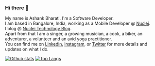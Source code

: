 ### Hi there 👋
My name is Ashank Bharati. I'm a Software Developer.</br> I am based in Bangalore, India, working as a Mobile Developer @ [Nuclei](https://gonuclei.com/).</br> 
I blog @ [Nuclei Technology Blog](https://medium.com/nuclei-technology-blog). </br>
Apart from that I am a singer, a growing musician, a cook, a biker, an adventurer, a volunteer and an avid yoga practitioner.</br>
You can find me on [Linkedin](2), [Instagram](3), or [Twitter](1) for more details and updates on what I do.

<!-- Links to your social media accounts -->
[1]: https://twitter.com/ashankbharati
[2]: https://www.linkedin.com/in/ashank-bharati-497989127
[3]: https://www.instagram.com/mr_bharati_/

[![Github stats](https://github-readme-stats.vercel.app/api?username=ashank96&count_private=true&show_icons=true&include_all_commits=true&custom_title=My%20Github%20Stats)](https://github.com/anuraghazra/github-readme-stats)
[![Top Langs](https://github-readme-stats.vercel.app/api/top-langs/?username=ashank96&layout=compact&hide=html,swift,php&langs_count=15&exclude_repo=ReverseCodingDemo,geekyStack,reverseCodingLanding,gitNew,newGitTest,imad-2016-app)](https://github.com/anuraghazra/github-readme-stats)
<!--
**ashank96/ashank96** is a ✨ _special_ ✨ repository because its `README.md` (this file) appears on your GitHub profile.

Here are some ideas to get you started:

- 🔭 I’m currently working on ...
- 🌱 I’m currently learning ...
- 👯 I’m looking to collaborate on ...
- 🤔 I’m looking for help with ...
- 💬 Ask me about ...
- 📫 How to reach me: ...
- 😄 Pronouns: ...
- ⚡ Fun fact: ...
-->
